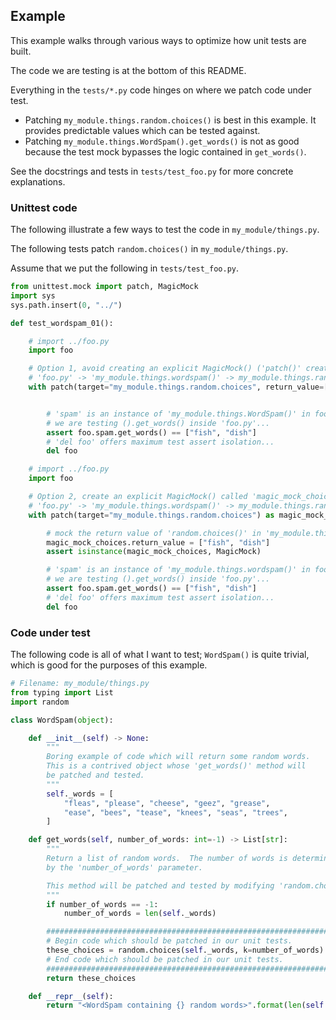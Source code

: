 ## Example

This example walks through various ways to optimize how unit tests are built.

The code we are testing is at the bottom of this README.

Everything in the `tests/*.py` code hinges on where we patch code under test.

- Patching `my_module.things.random.choices()` is best in this example.  It
  provides predictable values which can be tested against.
- Patching `my_module.things.WordSpam().get_words()` is not as good because
  the test mock bypasses the logic contained in `get_words()`.

See the docstrings and tests in `tests/test_foo.py` for more concrete explanations.

### Unittest code

The following illustrate a few ways to test the code in `my_module/things.py`.

The following tests patch `random.choices()` in `my_module/things.py`.

Assume that we put the following in `tests/test_foo.py`.

```python
from unittest.mock import patch, MagicMock
import sys
sys.path.insert(0, "../")

def test_wordspam_01():

    # import ../foo.py
    import foo

    # Option 1, avoid creating an explicit MagicMock() ('patch()' creates the magicmock())
    # 'foo.py' -> 'my_module.things.wordspam()' -> my_module.things.random.choices()
    with patch(target="my_module.things.random.choices", return_value=["fish", "dish"]):


        # 'spam' is an instance of 'my_module.things.WordSpam()' in foo.py.
        # we are testing ().get_words() inside 'foo.py'...
        assert foo.spam.get_words() == ["fish", "dish"]
        # 'del foo' offers maximum test assert isolation...
        del foo

    # import ../foo.py
    import foo

    # Option 2, create an explicit MagicMock() called 'magic_mock_choices'
    # 'foo.py' -> 'my_module.things.wordspam()' -> my_module.things.random.choices()
    with patch(target="my_module.things.random.choices") as magic_mock_choices:

        # mock the return value of 'random.choices()' in 'my_module.things'
        magic_mock_choices.return_value = ["fish", "dish"]
        assert isinstance(magic_mock_choices, MagicMock)

        # 'spam' is an instance of 'my_module.things.wordspam()' in foo.py.
        # we are testing ().get_words() inside 'foo.py'...
        assert foo.spam.get_words() == ["fish", "dish"]
        # 'del foo' offers maximum test assert isolation...
        del foo

```

### Code under test

The following code is all of what I want to test; `WordSpam()` is quite trivial, 
which is good for the purposes of this example.

```python
# Filename: my_module/things.py
from typing import List
import random

class WordSpam(object):

    def __init__(self) -> None:
        """
        Boring example of code which will return some random words.
        This is a contrived object whose 'get_words()' method will
        be patched and tested.
        """
        self._words = [
            "fleas", "please", "cheese", "geez", "grease",
            "ease", "bees", "tease", "knees", "seas", "trees",
        ]

    def get_words(self, number_of_words: int=-1) -> List[str]:
        """
        Return a list of random words.  The number of words is determined
        by the 'number_of_words' parameter.

        This method will be patched and tested by modifying 'random.choices()'
        """
        if number_of_words == -1:
            number_of_words = len(self._words)

        #################################################################
        # Begin code which should be patched in our unit tests.
        these_choices = random.choices(self._words, k=number_of_words)
        # End code which should be patched in our unit tests.
        #################################################################
        return these_choices

    def __repr__(self):
        return "<WordSpam containing {} random words>".format(len(self._words))
```
